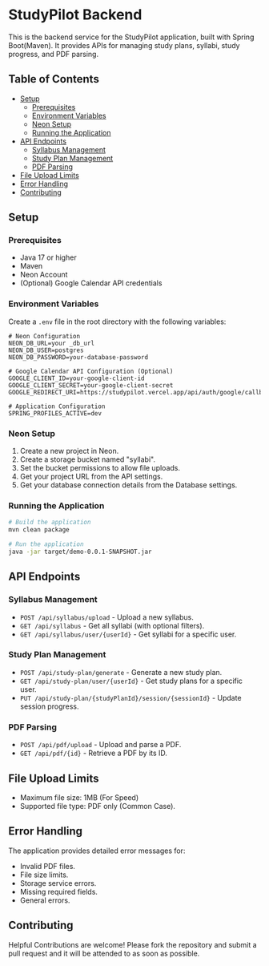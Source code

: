 # StudyPilot Backend

This is the backend service for the StudyPilot application, built with Spring Boot(Maven). It provides APIs for managing study plans, syllabi, study progress, and PDF parsing.

## Table of Contents

- [Setup](#setup)
  - [Prerequisites](#prerequisites)
  - [Environment Variables](#environment-variables)
  - [Neon Setup](#neon-setup)
  - [Running the Application](#running-the-application)
- [API Endpoints](#api-endpoints)
  - [Syllabus Management](#syllabus-management)
  - [Study Plan Management](#study-plan-management)
  - [PDF Parsing](#pdf-parsing)
- [File Upload Limits](#file-upload-limits)
- [Error Handling](#error-handling)
- [Contributing](#contributing)

## Setup

### Prerequisites

- Java 17 or higher
- Maven
- Neon Account
- (Optional) Google Calendar API credentials

### Environment Variables

Create a `.env` file in the root directory with the following variables:

```
# Neon Configuration
NEON_DB_URL=your _db_url
NEON_DB_USER=postgres
NEON_DB_PASSWORD=your-database-password

# Google Calendar API Configuration (Optional)
GOOGLE_CLIENT_ID=your-google-client-id
GOOGLE_CLIENT_SECRET=your-google-client-secret
GOOGLE_REDIRECT_URI=https://studypilot.vercel.app/api/auth/google/callback

# Application Configuration
SPRING_PROFILES_ACTIVE=dev
```

### Neon Setup

1. Create a new project in Neon.
2. Create a storage bucket named "syllabi".
3. Set the bucket permissions to allow file uploads.
4. Get your project URL  from the API settings.
5. Get your database connection details from the Database settings.

### Running the Application

```bash
# Build the application
mvn clean package

# Run the application
java -jar target/demo-0.0.1-SNAPSHOT.jar
```

## API Endpoints

### Syllabus Management

- `POST /api/syllabus/upload` - Upload a new syllabus.
- `GET /api/syllabus` - Get all syllabi (with optional filters).
- `GET /api/syllabus/user/{userId}` - Get syllabi for a specific user.

### Study Plan Management

- `POST /api/study-plan/generate` - Generate a new study plan.
- `GET /api/study-plan/user/{userId}` - Get study plans for a specific user.
- `PUT /api/study-plan/{studyPlanId}/session/{sessionId}` - Update session progress.

### PDF Parsing

- `POST /api/pdf/upload` - Upload and parse a PDF.
- `GET /api/pdf/{id}` - Retrieve a PDF by its ID.

## File Upload Limits

- Maximum file size: 1MB (For Speed)
- Supported file type: PDF only (Common Case).

## Error Handling

The application provides detailed error messages for:

- Invalid PDF files.
- File size limits.
- Storage service errors.
- Missing required fields.
- General errors.

## Contributing

Helpful Contributions are welcome! Please fork the repository and submit a pull request and it will be attended to as soon as possible.